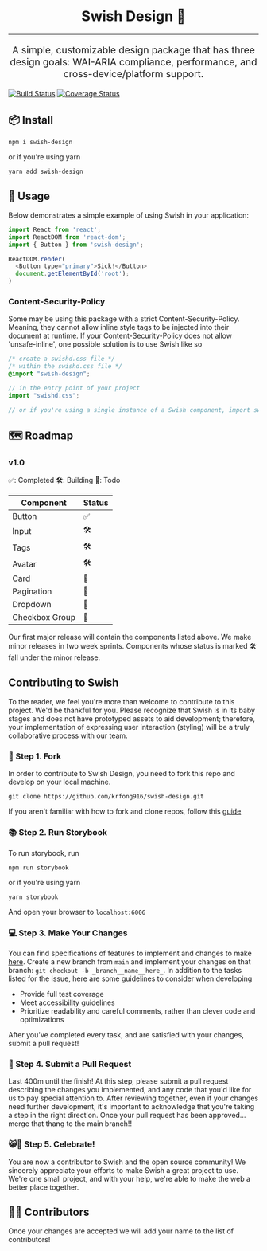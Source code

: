 <h1 align="center">
  Swish Design 🏀
</h1>
<hr />
<p align="center" style="font-size: 1.2rem;">A simple, customizable design package that has three design goals: WAI-ARIA compliance, performance, and cross-device/platform support.</p>

[![Build Status][build-badge]][build]
[![Coverage Status][coverage-badge]][coverage]

## 📦 Install

```
npm i swish-design
```

or if you're using yarn

```
yarn add swish-design
```

## 🔨 Usage

Below demonstrates a simple example of using Swish in your application:

```js
import React from 'react';
import ReactDOM from 'react-dom';
import { Button } from 'swish-design';

ReactDOM.render(
  <Button type="primary">Sick!</Button>
  document.getElementById('root');
)
```

### Content-Security-Policy

Some may be using this package with a strict Content-Security-Policy. Meaning, they cannot allow inline style tags to be injected into their document at runtime.
If your Content-Security-Policy does not allow 'unsafe-inline', one possible solution is to use Swish like so

```css
/* create a swishd.css file */
/* within the swishd.css file */
@import "swish-design";
```

```js
// in the entry point of your project
import "swishd.css";

// or if you're using a single instance of a Swish component, import swishd.css within that file
```

## 🗺 Roadmap

### v1.0

✅: Completed
🛠️: Building
📘: Todo

| Component      | Status |
| -------------- | ------ |
| Button         | ✅     |
| Input          | 🛠️     |
| Tags           | 🛠️     |
| Avatar         | 🛠️     |
| Card           | 📘     |
| Pagination     | 📘     |
| Dropdown       | 📘     |
| Checkbox Group | 📘     |

Our first major release will contain the components listed above. We make minor releases in two week sprints. Components whose status is marked 🛠️ fall under the minor release.

## Contributing to Swish

To the reader, we feel you're more than welcome to contribute to this project. We'd be thankful for you. Please recognize that Swish is in its baby stages and does not have prototyped assets to aid development; therefore, your implementation of expressing user interaction (styling) will be a truly collaborative process with our team.

### 🍴 Step 1. Fork

In order to contribute to Swish Design, you need to fork this repo and develop on your local machine.

```
git clone https://github.com/krfong916/swish-design.git
```

If you aren't familiar with how to fork and clone repos, follow this [guide](https://help.github.com/en/github/getting-started-with-github/fork-a-repo)

### 📚 Step 2. Run Storybook

To run storybook, run

```
npm run storybook
```

or if you're using yarn

```
yarn storybook
```

And open your browser to `localhost:6006`

### 💻 Step 3. Make Your Changes

You can find specifications of features to implement and changes to make [here](https://github.com/krfong916/swish-design/issues). Create a new branch from `main` and implement your changes on that branch: `git checkout -b _branch__name__here_`.
In addition to the tasks listed for the issue, here are some guidelines to consider when developing

- Provide full test coverage
- Meet accessibility guidelines
- Prioritize readability and careful comments, rather than clever code and optimizations

After you've completed every task, and are satisfied with your changes, submit a pull request!

### 📄 Step 4. Submit a Pull Request

Last 400m until the finish! At this step, please submit a pull request describing the changes you implemented, and any code that you'd like for us to pay special attention to. After reviewing together, even if your changes need further development, it's important to acknowledge that you're taking a step in the right direction. Once your pull request has been approved... merge that thang to the main branch!!

### 😸🍾 Step 5. Celebrate!

You are now a contributor to Swish and the open source community! We sincerely appreciate your efforts to make Swish a great project to use. We're one small project, and with your help, we're able to make the web a better place together.

## 🎉👏 Contributors

Once your changes are accepted we will add your name to the list of contributors!

[build-badge]: https://travis-ci.com/krfong916/swish-design.svg?branch=main
[build]: https://travis-ci.com/krfong916/swish-design
[coverage-badge]: https://coveralls.io/repos/github/krfong916/swish-components/badge.svg?branch=main
[coverage]: https://coveralls.io/github/krfong916/swish-design?branch=main

